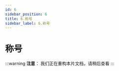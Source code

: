 ```yaml
---
id: 6
sidebar_position: 6
title: 6.称号
sidebar_label: 6.称号
---
```


# 称号

:::warning
**注意**：
我们正在重构本片文档，请稍后查看
:::